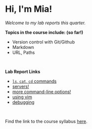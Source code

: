 # Hi, I'm Mia! <br/>
*Welcome to my lab reports this quarter.*

**Topics in the course include: (so far!)**
- Version control with Git/Github
- Markdown
- URL, Paths
<br/>

**Lab Report Links**
- [`ls`, `cat`, `cd` commands](lab1-report.md)
- [servers!](lab-report2.md)
- [more command-line options!](lab-report3.md)
- [using vim](lab7-report.md)
- [debugging](lab-report6.md)
<br/>

Find the link to the course syllabus [here](https://ucsd-cse15l-w24.github.io).
